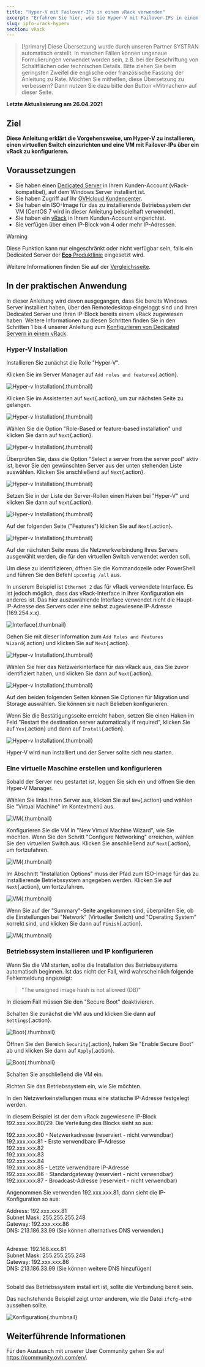 ```yaml
---
title: "Hyper-V mit Failover-IPs in einem vRack verwenden"
excerpt: "Erfahren Sie hier, wie Sie Hyper-V mit Failover-IPs in einem vRack konfigurieren"
slug: ipfo-vrack-hyperv
section: vRack 
---
```


> [!primary]
> Diese Übersetzung wurde durch unseren Partner SYSTRAN automatisch erstellt. In manchen Fällen können ungenaue Formulierungen verwendet worden sein, z.B. bei der Beschriftung von Schaltflächen oder technischen Details. Bitte ziehen Sie beim geringsten Zweifel die englische oder französische Fassung der Anleitung zu Rate. Möchten Sie mithelfen, diese Übersetzung zu verbessern? Dann nutzen Sie dazu bitte den Button «Mitmachen» auf dieser Seite.
>

**Letzte Aktualisierung am 26.04.2021**

## Ziel

**Diese Anleitung erklärt die Vorgehensweise, um Hyper-V zu installieren, einen virtuellen Switch einzurichten und eine VM mit Failover-IPs über ein vRack zu konfigurieren.**

## Voraussetzungen

- Sie haben einen [Dedicated Server](https://www.ovhcloud.com/de/bare-metal/) in Ihrem Kunden-Account (vRack-kompatibel), auf dem Windows Server installiert ist.
- Sie haben Zugriff auf Ihr [OVHcloud Kundencenter](https://www.ovh.com/auth/?action=gotomanager&from=https://www.ovh.de/&ovhSubsidiary=de).
- Sie haben ein ISO-Image für das zu installierende Betriebssystem der VM (CentOS 7 wird in dieser Anleitung beispielhaft verwendet).
- Sie haben ein [vRack](https://www.ovh.de/loesungen/vrack/) in Ihrem Kunden-Account eingerichtet.
- Sie verfügen über einen IP-Block von 4 oder mehr IP-Adressen.

> [!warning]
> Diese Funktion kann nur eingeschränkt oder nicht verfügbar sein, falls ein Dedicated Server der [**Eco** Produktlinie](https://eco.ovhcloud.com/de/about/) eingesetzt wird.
>
> Weitere Informationen finden Sie auf der [Vergleichsseite](https://eco.ovhcloud.com/de/compare/).

## In der praktischen Anwendung

In dieser Anleitung wird davon ausgegangen, dass Sie bereits Windows Server installiert haben, über den Remotedesktop eingeloggt sind und Ihren Dedicated Server und Ihren IP-Block bereits einem vRack zugewiesen haben. Weitere Informationen zu diesen Schritten finden Sie in den Schritten 1 bis 4 unserer Anleitung zum [Konfigurieren von Dedicated Servern in einem vRack](../mehrere-dedizierte-server-im-vrack-konfigurieren/).

### Hyper-V Installation

Installieren Sie zunächst die Rolle "Hyper-V".

Klicken Sie im Server Manager auf `Add roles and features`{.action}.

![Hyper-v Installation](images/add-roles-features.png){.thumbnail}

Klicken Sie im Assistenten auf `Next`{.action}, um zur nächsten Seite zu gelangen.

![Hyper-v Installation](images/add-roles-features-2.png){.thumbnail}

Wählen Sie die Option "Role-Based or feature-based installation" und klicken Sie dann auf `Next`{.action}.

![Hyper-v Installation](images/add-roles-features-3.png){.thumbnail}

Überprüfen Sie, dass die Option "Select a server from the server pool" aktiv ist, bevor Sie den gewünschten Server aus der unten stehenden Liste auswählen. Klicken Sie anschließend auf `Next`{.action}.

![Hyper-v Installation](images/add-roles-features-4.png){.thumbnail}

Setzen Sie in der Liste der Server-Rollen einen Haken bei "Hyper-V" und klicken Sie dann auf `Next`{.action}.

![Hyper-v Installation](images/add-roles-features-5.png){.thumbnail}

Auf der folgenden Seite ("Features") klicken Sie auf `Next`{.action}.

![Hyper-v Installation](images/add-roles-features-9.png){.thumbnail}

Auf der nächsten Seite muss die Netzwerkverbindung Ihres Servers ausgewählt werden, die für den virtuellen Switch verwendet werden soll.

Um diese zu identifizieren, öffnen Sie die Kommandozeile oder PowerShell und führen Sie den Befehl `ipconfig /all` aus.

In unserem Beispiel ist `Ethernet 2` das für vRack verwendete Interface. Es ist jedoch möglich, dass das vRack-Interface in Ihrer Konfiguration ein anderes ist. Das hier auszuwählende Interface verwendet nicht die Haupt-IP-Adresse des Servers oder eine selbst zugewiesene IP-Adresse (169.254.x.x).

![Interface](images/ipconfig.png){.thumbnail}

Gehen Sie mit dieser Information zum `Add Roles and Features Wizard`{.action} und klicken Sie auf `Next`{.action}.

![Hyper-v Installation](images/add-roles-features-6.png){.thumbnail}

Wählen Sie hier das Netzwerkinterface für das vRack aus, das Sie zuvor identifiziert haben, und klicken Sie dann auf `Next`{.action}.

![Hyper-v Installation](images/add-roles-features-7.png){.thumbnail}

Auf den beiden folgenden Seiten können Sie Optionen für Migration und Storage auswählen. Sie können sie nach Belieben konfigurieren.

Wenn Sie die Bestätigungsseite erreicht haben, setzen Sie einen Haken im Feld "Restart the destination server automatically if required", klicken Sie auf `Yes`{.action} und dann auf `Install`{.action}.

![Hyper-v Installation](images/add-roles-features-8.png){.thumbnail}

Hyper-V wird nun installiert und der Server sollte sich neu starten.

### Eine virtuelle Maschine erstellen und konfigurieren

Sobald der Server neu gestartet ist, loggen Sie sich ein und öffnen Sie den Hyper-V Manager.

Wählen Sie links Ihren Server aus, klicken Sie auf `New`{.action} und wählen Sie "Virtual Machine" im Kontextmenü aus.

![VM](images/create-vm.png){.thumbnail}

Konfigurieren Sie die VM in "New Virtual Machine Wizard", wie Sie möchten. Wenn Sie den Schritt "Configure Networking" erreichen, wählen Sie den virtuellen Switch aus. Klicken Sie anschließend auf `Next`{.action}, um fortzufahren.

![VM](images/create-vm-2.png){.thumbnail}

Im Abschnitt "Installation Options" muss der Pfad zum ISO-Image für das zu installierende Betriebssystem angegeben werden. Klicken Sie auf `Next`{.action}, um fortzufahren.

![VM](images/create-vm-3.png){.thumbnail}

Wenn Sie auf der "Summary"-Seite angekommen sind, überprüfen Sie, ob die Einstellungen bei "Network" (Virtueller Switch) und "Operating System" korrekt sind, und klicken Sie dann auf `Finish`{.action}.

![VM](images/create-vm-4.png){.thumbnail}

### Betriebssystem installieren und IP konfigurieren

Wenn Sie die VM starten, sollte die Installation des Betriebssystems automatisch beginnen. Ist das nicht der Fall, wird wahrscheinlich folgende Fehlermeldung angezeigt:

> "The unsigned image hash is not allowed (DB)"

In diesem Fall müssen Sie den "Secure Boot" deaktivieren.

Schalten Sie zunächst die VM aus und klicken Sie dann auf `Settings`{.action}.

![Boot](images/disable-secure-boot.png){.thumbnail}

Öffnen Sie den Bereich `Security`{.action}, haken Sie "Enable Secure Boot" ab und klicken Sie dann auf `Apply`{.action}.

![Boot](images/disable-secure-boot-2.png){.thumbnail}

Schalten Sie anschließend die VM ein.

Richten Sie das Betriebssystem ein, wie Sie möchten.

In den Netzwerkeinstellungen muss eine statische IP-Adresse festgelegt werden.

In diesem Beispiel ist der dem vRack zugewiesene IP-Block 192.xxx.xxx.80/29. Die Verteilung des Blocks sieht so aus:

192.xxx.xxx.80 - Netzwerkadresse (reserviert - nicht verwendbar)
<br>192.xxx.xxx.81 - Erste verwendbare IP-Adresse
<br>192.xxx.xxx.82
<br>192.xxx.xxx.83
<br>192.xxx.xxx.84
<br>192.xxx.xxx.85 - Letzte verwendbare IP-Adresse
<br>192.xxx.xxx.86 - Standardgateway (reserviert - nicht verwendbar)
<br>192.xxx.xxx.87 - Broadcast-Adresse (reserviert - nicht verwendbar)
<br>

Angenommen Sie verwenden 192.xxx.xxx.81, dann sieht die IP-Konfiguration so aus:

Address: 192.xxx.xxx.81
<br>Subnet Mask: 255.255.255.248
<br>Gateway: 192.xxx.xxx.86
<br>DNS: 213.186.33.99 (Sie können alternatives DNS verwenden.)

<br>
Adresse: 192.168.xxx.81<br>
Subnet Mask: 255.255.255.248<br>
Gateway:  192.xxx.xxx.86<br>
DNS: 213.186.33.99 (Sie können weitere DNS hinzufügen)<br>
<br>

Sobald das Betriebssystem installiert ist, sollte die Verbindung bereit sein.

Das nachstehende Beispiel zeigt unter anderem, wie die Datei `ifcfg-eth0` aussehen sollte.

![Konfiguration](images/configured.png){.thumbnail}

## Weiterführende Informationen

Für den Austausch mit unserer User Community gehen Sie auf <https://community.ovh.com/en/>.
